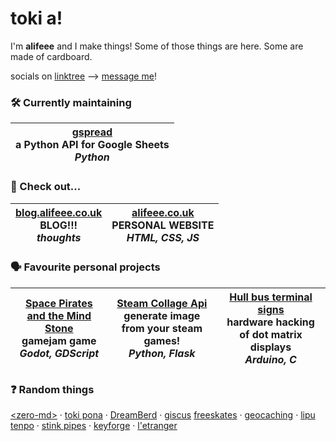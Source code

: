 # toki a!

I'm **alifeee** and I make things! Some of those things are here. Some are made of cardboard.

socials on [linktree](https://linktr.ee/alifeee) --> [message me](https://linktr.ee/alifeee)!

### 🛠 Currently maintaining

| [gspread][gspread] <br> a Python API for Google Sheets <br> *Python*|
| --- |

[gspread]: https://github.com/burnash/gspread

### 👀 Check out...

| [blog.alifeee.co.uk](https://blog.alifeee.co.uk) <br> BLOG!!! <br> *thoughts* | [alifeee.co.uk](https://alifeee.co.uk) <br> PERSONAL WEBSITE <br> *HTML, CSS, JS* |
| --- | --- |

### 🗣 Favourite personal projects

| [Space Pirates and the Mind Stone][space-pirates] <br> gamejam game <br> *Godot, GDScript* | [Steam Collage Api] <br> generate image from your steam games! <br> *Python, Flask* | [Hull bus terminal signs][hull bus signs] <br> hardware hacking of dot matrix displays <br> *Arduino, C* |
| --- | --- | --- |

[space-pirates]: https://alifeee.itch.io/space-pirates-and-the-mind-stone
[space-pirates:source]: https://github.com/alifeee/space-pirates
[Steam Collage Api]: https://alifeee.co.uk/steam_mosaic/
[hull bus signs]: https://github.com/ConnectedHumber/Bus-Terminal-Signs

### ❓ Random things

[\<zero-md\>] · [toki pona] · [DreamBerd] · [giscus] [freeskates] · [geocaching] · [lipu tenpo] · [stink pipes] · [keyforge] · [l'etranger]

[\<zero-md\>]: https://github.com/zerodevx/zero-md
[toki pona]: https://tokipona.org/
[freeskates]: https://www.jmkride.com/
[geocaching]: https://www.geocaching.com/play
[stink pipes]: https://www.designingbuildings.co.uk/wiki/Stink_pipes
[keyforge]: https://keyforging.com/
[l'etranger]: https://www.youtube.com/watch?v=zcHDMXhTlg0
[lipu tenpo]: https://linktr.ee/liputenpo
[DreamBerd]: https://github.com/TodePond/DreamBerd
[giscus]: https://github.com/giscus/giscus
